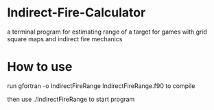 # Indirect-Fire-Calculator
a terminal program for estimating range of a target for games with grid square maps and indirect fire mechanics

# How to use
run gfortran -o IndirectFireRange IndirectFireRange.f90 to compile

then use ./IndirectFireRange to start program

